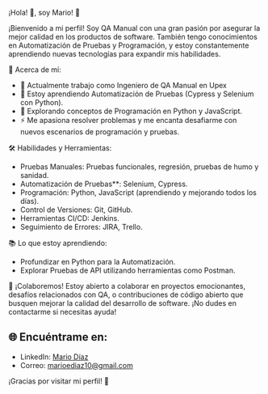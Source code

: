  ¡Hola! 👋, soy Mario! 🌱

¡Bienvenido a mi perfil! Soy QA Manual con una gran pasión por asegurar la mejor calidad en los productos de software. También tengo conocimientos en Automatización de Pruebas y Programación, y estoy constantemente aprendiendo nuevas tecnologías para expandir mis habilidades.

🚀 Acerca de mí:
- 🔭 Actualmente trabajo como Ingeniero de QA Manual en Upex
- 🌱 Estoy aprendiendo Automatización de Pruebas (Cypress y Selenium con Python).
- 🤖 Explorando conceptos de Programación en Python y JavaScript.
- ⚡ Me apasiona resolver problemas y me encanta desafiarme con nuevos escenarios de programación y pruebas.

🛠️ Habilidades y Herramientas:
- Pruebas Manuales: Pruebas funcionales, regresión, pruebas de humo y sanidad.
- Automatización de Pruebas**: Selenium, Cypress.
- Programación: Python, JavaScript (aprendiendo y mejorando todos los días).
- Control de Versiones: Git, GitHub.
- Herramientas CI/CD: Jenkins.
- Seguimiento de Errores: JIRA, Trello.

📚 Lo que estoy aprendiendo:
- Profundizar en Python para la Automatización.
- Explorar Pruebas de API utilizando herramientas como Postman.

🤝 ¡Colaboremos!
Estoy abierto a colaborar en proyectos emocionantes, desafíos relacionados con QA, o contribuciones de código abierto que busquen mejorar la calidad del desarrollo de software. ¡No dudes en contactarme si necesitas ayuda!

## 🌐 Encuéntrame en:
- LinkedIn: [Mario Díaz]([https://www.linkedin.com/in/mario-diaz](https://www.linkedin.com/in/mario-diaz18122022/))
- Correo: marioediaz10@gmail.com

¡Gracias por visitar mi perfil! 🚀


